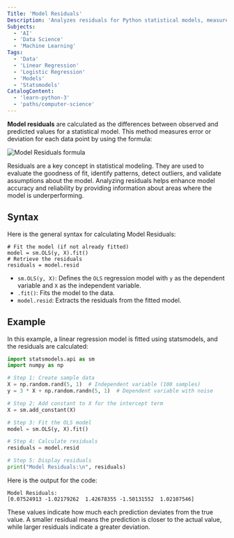```yaml
---
Title: 'Model Residuals'
Description: 'Analyzes residuals for Python statistical models, measure model performance, detect patterns, and diagnose problems using concise syntax and examples.'
Subjects:
  - 'AI'
  - 'Data Science'
  - 'Machine Learning'
Tags:
  - 'Data'
  - 'Linear Regression'
  - 'Logistic Regression'
  - 'Models'
  - 'Statsmodels'
CatalogContent:
  - 'learn-python-3'
  - 'paths/computer-science'
---
```


**Model residuals** are calculated as the differences between observed and predicted values for a statistical model. This method measures error or deviation for each data point by using the formula:

![Model Residuals formula](https://raw.githubusercontent.com/Codecademy/docs/main/media/model-residual-example.png)

Residuals are a key concept in statistical modeling. They are used to evaluate the goodness of fit, identify patterns, detect outliers, and validate assumptions about the model. Analyzing residuals helps enhance model accuracy and reliability by providing information about areas where the model is underperforming.

## Syntax

Here is the general syntax for calculating Model Residuals:

```pseudo
# Fit the model (if not already fitted)
model = sm.OLS(y, X).fit()
# Retrieve the residuals
residuals = model.resid
```

- `sm.OLS(y, X)`: Defines the `OLS` regression model with `y` as the dependent variable and `X` as the independent variable.
- `.fit()`: Fits the model to the data.
- `model.resid`: Extracts the residuals from the fitted model.

## Example

In this example, a linear regression model is fitted using statsmodels, and the residuals are calculated:

```py
import statsmodels.api as sm
import numpy as np

# Step 1: Create sample data
X = np.random.rand(5, 1)  # Independent variable (100 samples)
y = 3 * X + np.random.randn(5, 1)  # Dependent variable with noise

# Step 2: Add constant to X for the intercept term
X = sm.add_constant(X)

# Step 3: Fit the OLS model
model = sm.OLS(y, X).fit()

# Step 4: Calculate residuals
residuals = model.resid

# Step 5: Display residuals
print("Model Residuals:\n", residuals)
```

Here is the output for the code:

```shell
Model Residuals:
[0.07524913 -1.02179262  1.42678355 -1.50131552  1.02107546]
```

These values indicate how much each prediction deviates from the true value. A smaller residual means the prediction is closer to the actual value, while larger residuals indicate a greater deviation.
